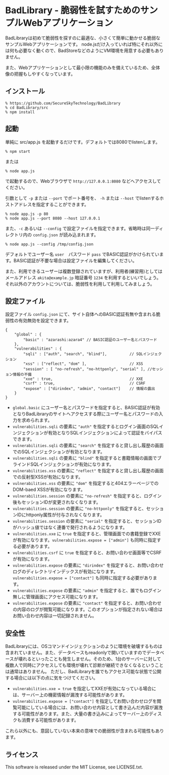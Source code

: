 # BadLibrary - 脆弱性を試すためのサンプルWebアプリケーション 

BadLibraryは初めて脆弱性を探すのに最適な、小さくて簡単に動かせる脆弱なサンプルWebアプリケーションです。
node.jsだけ入っていれば特にそれ以外には何も必要なく動くので、BadStoreなどのようにVM環境を用意する必要もありません。

また、Webアプリケーションとして最小限の機能のみを備えているため、全体像の把握もしやすくなっています。

## インストール

	% https://github.com/SecureSkyTechnology/BadLibrary
    % cd BadLibrary/src
	% npm install

## 起動

単純に src/app.js を起動するだけです。デフォルトでは8080でlistenします。

    % npm start 

または

    % node app.js

で起動するので、Webブラウザで `http://127.0.0.1:8080` などへアクセスしてください。

引数として `-p` または `--port` でポート番号を、 `-h` または `--host` でlistenするホストアドレスを指定することができます。

    % node app.js -p 80
    % node app.js --port 8080 --host 127.0.0.1

また、`-c` あるいは `--config` で設定ファイルを指定できます。省略時は同一ディレクトリ内の `config.json` が読み込まれます。

    % node app.js --config /tmp/config.json

デフォルトでユーザー名 `user`　パスワード `pass` でBASIC認証がかけられています。BASIC認証が不要な場合は設定ファイルを編集してください。

また、利用できるユーザーは複数登録されていますが、利用者(練習用)としてはメールアドレス `akita@example.jp` 暗証番号 `1234` を利用するといいでしょう。それ以外のアカウントについては、脆弱性を利用して利用してみましょう。

## 設定ファイル

設定ファイル `config.json` にて、サイト自体へのBASIC認証有無や含まれる脆弱性の有効無効を設定できます。

    {
        "global" : {
            "basic" : "azarashi:azara4" // BASIC認証のユーザー名とパスワード
        },
        "vulnerabilities" : {
            "sqli" : ["auth", "search", "blind"],          // SQLインジェクション 
            "xss" : ["reflect", "dom" ],                   // XSS
            "session" : [ "no-refresh", "no-httponly", "serial" ], //セッション情報の不備
            "xxe" : true,                                  // XXE
            "csrf" : true,                                 // CSRF
            "expose" : ["dirindex", "admin", "contact"]    // 情報の露出
        }
    }

- `global.basic` にユーザー名とパスワードを指定すると、BASIC認証が有効となりBadLibraryのサイトへアクセスする際にユーザー名とパスワードの入力を求められます。
- `vulnerabilities.sqli` の要素に `"auth"` を指定するとログイン画面のSQLインジェクションが有効となりSQLインジェクションによって認証をバイパスできます。
- `vulnerabilities.sqli` の要素に `"search"` を指定すると貸し出し履歴の画面でのSQLインジェクションが有効となります。
- `vulnerabilities.sqli` の要素に `"blind"` を指定すると書籍情報の画面でブラインドSQLインジェクションが有効になります。
- `vulnerabilities.xss` の要素に `"reflect"` を指定すると貸し出し履歴の画面での反射型XSSが有効になります。
- `vulnerabilities.xss` の要素に `"dom"` を指定すると404エラーページでのDOM-baed XSSが有効になります。
- `vulnerabilities.session` の要素に `"no-refresh"` を指定すると、ログイン後もセッションIDが変更されなくなります。
- `vulnerabilities.session` の要素に `"no-httponly"` を指定すると、セッションIDにhttponly属性が付与されなくなります。
- `vulnerabilities.session` の要素に `"serial"` を指定すると、セッションIDがハッシュ値ではなく連番で発行されるようになります。
- `vulnerabilities.xxe` に `true` を指定すると、管理画面での書籍登録でXXEが有効になります。`vulnerabilities.expose = ["admin"]` も同時に指定する必要があります。
- `vulnerabilities.csrf` に `true` を指定すると、お問い合わせ画面等でCSRFが有効になります。
- `vulnerabilities.expose` の要素に `"dirindex"` を指定すると、お問い合わせログのディレクトリインデックスが有効になります。`vulnerabilities.expose = ["contact"]` も同時に指定する必要があります。
- `vulnerabilities.expose` の要素に `"admin"` を指定すると、誰でもログイン無しに管理画面にアクセス可能になります。
- `vulnerabilities.expose` の要素に `"contact"` を指定すると、お問い合わせの内容のログが閲覧可能になります。このオプションが指定されない場合はお問い合わせ内容は一切記録されません。

## 安全性

BadLibraryには、OSコマンドインジェクションのように環境を破壊するものは含まれていません。また、データベースもreadonlyで開いていますのでデータベースが壊れるといったことも発生しません。そのため、1台のサーバーに対して複数人で同時にアクセスしても環境が壊れて診断が継続できなくなるということは通常はありません。
ただし、BadLibraryを誰でもアクセス可能な状態で公開する場合には以下の点に気をつけてください。

- `vulnerabilities.xxe = true` を指定してXXEが有効になっている場合には、サーバー上の機密情報が漏洩する可能性があります。
- `vulnerabilities.expose = ["contact"]` を指定してお問い合わせログを閲覧可能にしている場合には、お問い合わせ内容として書き込んだ内容が漏洩する可能性があります。また、大量の書き込みによってサーバー上のディスクも消費する可能性があります。

これら以外にも、意図していない本来の意味での脆弱性が含まれる可能性もあります。

## ライセンス

 This software is released under the MIT License, see LICENSE.txt.

